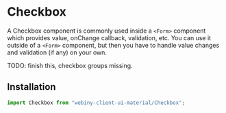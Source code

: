 # Checkbox

A Checkbox component is commonly used inside a `<Form>` component which provides value, onChange callback, validation, etc.
You can use it outside of a `<Form>` component, but then you have to handle value changes and validation (if any) on your own.


TODO: finish this, checkbox groups missing.

## Installation
```js
import Checkbox from "webiny-client-ui-material/Checkbox";
```